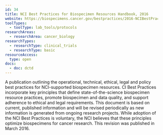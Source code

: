 ```yaml
---
id: 34
title: NCI Best Practices for Biospecimen Resources Handbook, 2016
website: https://biospecimens.cancer.gov/bestpractices/2016-NCIBestPractices.pdf
toolTypes:
  - toolType: lab_tools/protocols
researchAreas:
  - researchArea: cancer_biology
researchTypes:
  - researchType: clinical_trials
  - researchType: basic
resourceAccess:
  type: open
docs:
  - doc: dctd
---
```

A publication outlining the operational, technical, ethical, legal and policy best practices for NCI-supported biospecimen resources. CI Best Practices incorporate key principles that define state-of-the-science biospecimen resource practices, promote biospecimen and data quality, and support adherence to ethical and legal requirements. This document is based on current, published information and will be revised periodically as new information is generated from ongoing research projects. While adoption of the NCI Best Practices is voluntary, the NCI believes that these principles optimize biospecimens for cancer research. This revision was published in March 2016.
